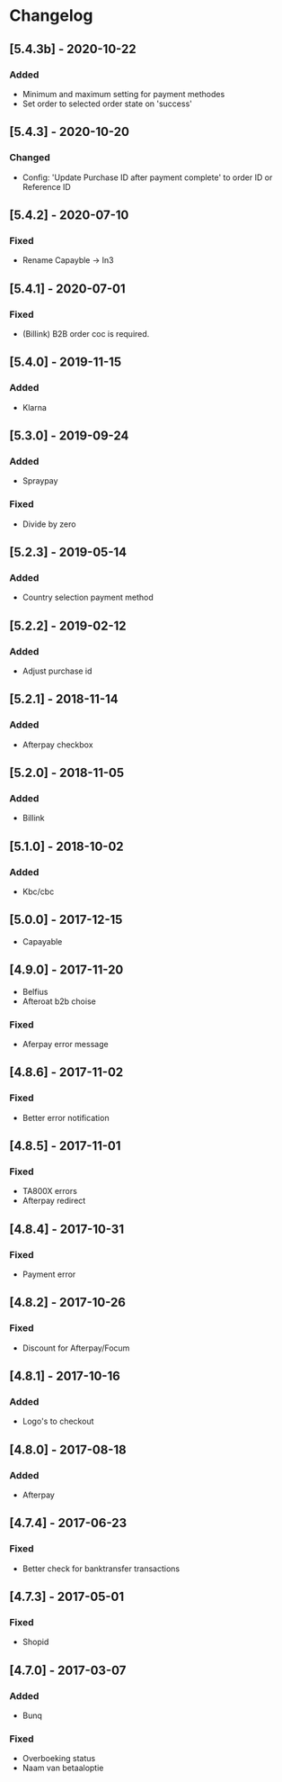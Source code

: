 # Changelog  

## [5.4.3b] - 2020-10-22
### Added
- Minimum and maximum setting for payment methodes
- Set order to selected order state on 'success' 

## [5.4.3] - 2020-10-20
### Changed  
- Config: 'Update Purchase ID after payment complete' to order ID or Reference ID   

## [5.4.2] - 2020-07-10
### Fixed  
- Rename Capayble -> In3  

## [5.4.1] - 2020-07-01
### Fixed  
- (Billink) B2B order coc is required.  

## [5.4.0] - 2019-11-15
### Added  
- Klarna  

## [5.3.0] - 2019-09-24
### Added  
- Spraypay  

### Fixed  
- Divide by zero  

## [5.2.3] - 2019-05-14
### Added  
- Country selection payment method  

## [5.2.2] - 2019-02-12
### Added  
- Adjust purchase id  

## [5.2.1] - 2018-11-14
### Added  
- Afterpay checkbox  

## [5.2.0] - 2018-11-05
### Added  
- Billink  

## [5.1.0] - 2018-10-02
### Added  
- Kbc/cbc  

## [5.0.0] - 2017-12-15
- Capayable  

## [4.9.0] - 2017-11-20
- Belfius  
- Afteroat b2b choise  

### Fixed  
- Aferpay error message  

## [4.8.6] - 2017-11-02
### Fixed  
- Better error notification  

## [4.8.5] - 2017-11-01
### Fixed  
- TA800X errors  
- Afterpay redirect  

## [4.8.4] - 2017-10-31
### Fixed  
- Payment error  

## [4.8.2] - 2017-10-26
### Fixed  
- Discount for Afterpay/Focum  

## [4.8.1] - 2017-10-16
### Added  
- Logo's to checkout  

## [4.8.0] - 2017-08-18
### Added  
- Afterpay  

## [4.7.4] - 2017-06-23
### Fixed  
- Better check for banktransfer transactions  

## [4.7.3] - 2017-05-01
### Fixed  
- Shopid  

## [4.7.0] - 2017-03-07
### Added  
- Bunq  

### Fixed  
- Overboeking status  
- Naam van betaaloptie  

